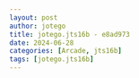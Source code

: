 ```yaml
---
layout: post
author: jotego
title: jotego.jts16b - e8ad973
date: 2024-06-28
categories: [Arcade, jts16b]
tags: [jotego.jts16b]
---
```


